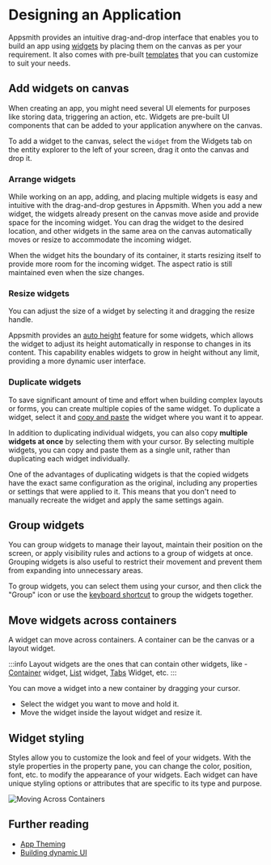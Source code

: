 # Designing an Application

Appsmith provides an intuitive drag-and-drop interface that enables you to build an app using [widgets](/reference/widgets/) by placing them on the canvas as per your requirement. It also comes with pre-built [templates](https://www.appsmith.com/templates) that you can customize to suit your needs.

<VideoEmbed host="youtube" videoId="NB8Btt0aw0g" title="Designing an application using widgets" caption="Designing an application using widgets"/>


## Add widgets on canvas

When creating an app, you might need several UI elements for purposes like storing data, triggering an action, etc. Widgets are pre-built UI components that can be added to your application anywhere on the canvas.

To add a widget to the canvas, select the `widget` from the Widgets tab on the entity explorer to the left of your screen, drag it onto the canvas and drop it.

### Arrange widgets

While working on an app, adding, and placing multiple widgets is easy and intuitive with the drag-and-drop gestures in Appsmith. When you add a new widget, the widgets already present on the canvas move aside and provide space for the incoming widget. You can drag the widget to the desired location, and other widgets in the same area on the canvas automatically moves or resize to accommodate the incoming widget.

<!-- ![Arrange widgets](</img/ui-place-widget.gif>) -->


When the widget hits the boundary of its container, it starts resizing itself to provide more room for the incoming widget. The aspect ratio is still maintained even when the size changes.

### Resize widgets

You can adjust the size of a widget by selecting it and dragging the resize handle. 

Appsmith provides an [auto height](/reference/widgets#auto-height) feature for some widgets, which allows the widget to adjust its height automatically in response to changes in its content. This capability enables widgets to grow in height without any limit, providing a more dynamic user interface.

### Duplicate widgets

To save significant amount of time and effort when building complex layouts or forms, you can create multiple copies of the same widget. To duplicate a widget, select it and [copy and paste](/advanced-concepts/more/keyboard-shortcuts) the widget where you want it to appear.

In addition to duplicating individual widgets, you can also copy **multiple widgets at once** by selecting them with your cursor. By selecting multiple widgets, you can copy and paste them as a single unit, rather than duplicating each widget individually. 

<!-- ![copy multiple widgets at once](</img/gro-copy.gif>) -->

One of the advantages of duplicating widgets is that the copied widgets have the exact same configuration as the original, including any properties or settings that were applied to it. This means that you don't need to manually recreate the widget and apply the same settings again.

## Group widgets

You can group widgets to manage their layout, maintain their position on the screen, or apply visibility rules and actions to a group of widgets at once. Grouping widgets is also useful to restrict their movement and prevent them from expanding into unnecessary areas.

To group widgets, you can select them using your cursor, and then click the "Group" icon or use the [keyboard shortcut](/advanced-concepts/more/keyboard-shortcuts) to group the widgets together. 

<!-- ![Group widgets](</img/ui-group-widgets.gif>) -->

## Move widgets across containers

A widget can move across containers. A container can be the canvas or a layout widget.

:::info
Layout widgets are the ones that can contain other widgets, like - [Container](/reference/widgets/container) widget, [List](/reference/widgets/list) widget, [Tabs](/reference/widgets/tabs) Widget, etc.
:::

You can move a widget into a new container by dragging your cursor.

* Select the widget you want to move and hold it.
* Move the widget inside the layout widget and resize it.


<!-- ![Moving Across Containers](</img/grp-ui.gif>) -->

## Widget styling

Styles allow you to customize the look and feel of your widgets. With the style properties in the property pane, you can change the color, position, font, etc. to modify the appearance of your widgets. Each widget can have unique styling options or attributes that are specific to its type and purpose.


![Moving Across Containers](</img/style-widget.gif>)

## Further reading

* [App Theming](/core-concepts/building-ui/designing-an-application/app-theming)
* [Building dynamic UI](/core-concepts/building-ui/dynamic-ui)
